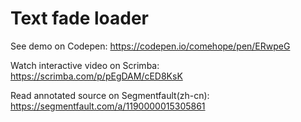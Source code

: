 # Text fade loader

See demo on Codepen: https://codepen.io/comehope/pen/ERwpeG

Watch interactive video on Scrimba: https://scrimba.com/p/pEgDAM/cED8KsK

Read annotated source on Segmentfault(zh-cn): https://segmentfault.com/a/1190000015305861